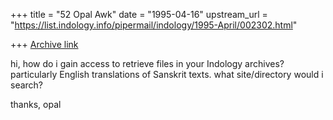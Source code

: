 +++
title = "52 Opal Awk"
date = "1995-04-16"
upstream_url = "https://list.indology.info/pipermail/indology/1995-April/002302.html"

+++
[Archive link](https://list.indology.info/pipermail/indology/1995-April/002302.html)

hi, how do i gain access to retrieve files in your Indology archives?  
particularly English translations of Sanskrit texts.  what site/directory 
would i search?

thanks,
opal





